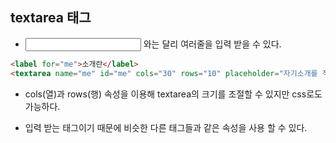 ## textarea 태그

- <input type="text"> 와는 달리 여러줄을 입력 받을 수 있다.


```html
<label for="me">소개란</label>
<textarea name="me" id="me" cols="30" rows="10" placeholder="자기소개를 적어주세요."></textarea>
```

- cols(열)과 rows(행) 속성을 이용해 textarea의 크기를 조절할 수 있지만 css로도 가능하다.

- 입력 받는 태그이기 때문에 비슷한 다른 태그들과 같은 속성을 사용 할 수 있다.
